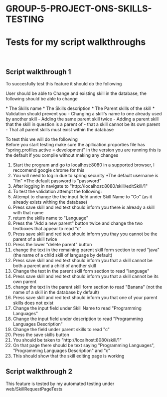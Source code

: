 # GROUP-5-PROJECT-ONS-SKILLS-TESTING

<h1>Tests for my script walkthroughs</h1>
<br>
<h2>Script walkthrough 1</h2>
<p>To succesfully test this feature it should do the following<p>
<p>User should be able to Change and existing skill in the database, the following should be able to change</p>
* The Skills name
* The Skills description
* The Parent skills of the skill
* Validation should prevent you
  - Changing a skill's name to one already used by another skill
  - Adding the same parent skill twice
  - Adding a parent skill that the skill in question is a parent of
  - that a skill cannot be its own parent
  - That all parent skills must exist within the database

To test this we will do the following<br>
Before you start testing make sure the apllication.proporties file has "spring.profiles.active = development" in the version you are running this is the default if you compile without making any changes

1. Start the program and go to localhost:8080 in a supported browser, I reccomend google chrome for this
2. You will need to log in due to spring security
  *The default username is "fin"
  *The default password is "password"
3. After logging in navigate to "http://localhost:8080/skill/editSkill/1"
4. To test the validation attempt the following:
  1. Attempt to change the the input field under Skill Name to "Go" (as it already exists withing the database)
  2. Press save skill and red text should inform you there is already a skill with that name
  3. return the skills name to "Language"
  4. Press the "Add a new parent" button twice and change the two textboxes that appear to read "c"
  5. Press save skill and red text should inform you thay you cannot be the parent of a skill twice
  6. Press the lower "delete parent" button
  7. change the text in the remaining parent skill form section to read "java" (the name of a child skill of language by default)
  8. Press save skill and red text should inform you that a skill cannot be both a parent and a child of another skill
  9. Change the text in the parent skill form section to read "language"
  10. Press save skill and red text should inform you that a skill cannot be its own parent
  11. change the text in the parent skill form section to read "Banana" (not the name of a skill in the database by default)
  12. Press save skill and red text should inform you that one of your parent skills does not exist
5. Change the input field under Skill Name to read "Programming Languages"
6. Change the input field under description to read "Programming Languages Description"
7. Change the field under parent skills to read "c"
8. Press the save skills button
9. You should be taken to "http://localhost:8080/skill/1"
10. On that page there should be text saying "Programming Languages", "Programming Languages Description" and "c"
11. This should show that the skill editing page is working

<h2>Script walkthrough 2</h2>
<p>This feature is tested by my automated testing under web/SkillRequestPageTests</p>
